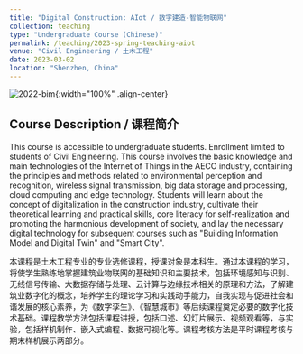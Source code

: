 ```yaml
---
title: "Digital Construction: AIot / 数字建造-智能物联网"
collection: teaching
type: "Undergraduate Course (Chinese)"
permalink: /teaching/2023-spring-teaching-aiot
venue: "Civil Engineering / 土木工程"
date: 2023-03-02
location: "Shenzhen, China"
---
```


<!-- ![2022-bim](/images/teaching/bim/2022-bim.jpg){:width="100%" .align-center} -->
![2022-bim](/academicpages/images/teaching/aiot/ppt.jpg){:width="100%" .align-center}


Course Description / 课程简介
-----

This course is accessible to undergraduate students. Enrollment limited to students of Civil Engineering. This course involves the basic knowledge and main technologies of the Internet of Things in the AECO industry, containing the principles and methods related to environmental perception and recognition, wireless signal transmission, big data storage and processing, cloud computing and edge technology. Students will learn about the concept of digitalization in the construction industry, cultivate their theoretical learning and practical skills, core literacy for self-realization and promoting the harmonious development of society, and lay the necessary digital technology for subsequent courses such as "Building Information Model and Digital Twin" and "Smart City".

本课程是土木工程专业的专业选修课程，授课对象是本科生。通过本课程的学习，将使学生熟练地掌握建筑业物联网的基础知识和主要技术，包括环境感知与识别、无线信号传输、大数据存储与处理、云计算与边缘技术相关的原理和方法，了解建筑业数字化的概念，培养学生的理论学习和实践动手能力，自我实现与促进社会和谐发展的核心素养，为《数字孪生》、《智慧城市》等后续课程奠定必要的数字化技术基础。课程教学方法包括课程讲授，包括口述、幻灯片展示、视频观看等，与实验，包括样机制作、嵌入式编程、数据可视化等。课程考核方法是平时课程考核与期末样机展示两部分。
